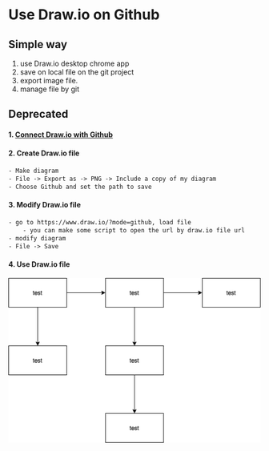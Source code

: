 # Use Draw.io on Github

## Simple way
1. use Draw.io desktop chrome app
2. save on local file on the git project
3. export image file.
4. manage file by git


## Deprecated


#### 1. [Connect Draw.io with Github](https://about.draw.io/github-support/)
#### 2. Create Draw.io file
    - Make diagram
    - File -> Export as -> PNG -> Include a copy of my diagram
    - Choose Github and set the path to save
#### 3. Modify Draw.io file
    - go to https://www.draw.io/?mode=github, load file
        - you can make some script to open the url by draw.io file url
    - modify diagram
    - File -> Save
    
#### 4. Use Draw.io file
![diagram](test.png)